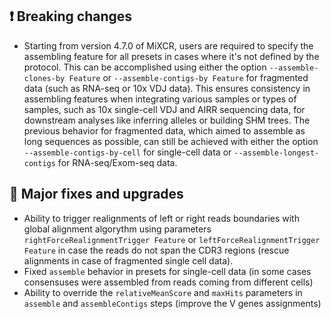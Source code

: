 ## ❗ Breaking changes
- Starting from version 4.7.0 of MiXCR, users are required to specify the assembling feature for all presets in cases where
it's not defined by the protocol. This can be accomplished using either the option ```--assemble-clones-by Feature``` 
or ```--assemble-contigs-by Feature``` for fragmented data (such as RNA-seq or 10x VDJ data). This ensures consistency in 
assembling features when integrating various samples or types of samples, such as 10x single-cell VDJ and AIRR sequencing data,
for downstream analyses like inferring alleles or building SHM trees. The previous behavior for fragmented data, which aimed 
to assemble as long sequences as possible, can still be achieved with either the option ```--assemble-contigs-by-cell``` 
for single-cell data or ```--assemble-longest-contigs``` for RNA-seq/Exom-seq data.

## 🚀 Major fixes and upgrades
- Ability to trigger realignments of left or right reads boundaries with global alignment algorythm using
parameters ```rightForceRealignmentTrigger Feature``` or ```leftForceRealignmentTrigger Feature``` in case the reads do 
not span the CDR3 regions (rescue alignments in case of fragmented single cell data).
- Fixed ```assemble``` behavior in presets for single-cell data (in some cases consensuses were assembled from reads coming
from different cells)
- Ability to override the ```relativeMeanScore``` and ```maxHits``` parameters in ```assemble``` and ```assembleContigs``` steps
(improve the V genes assignments)